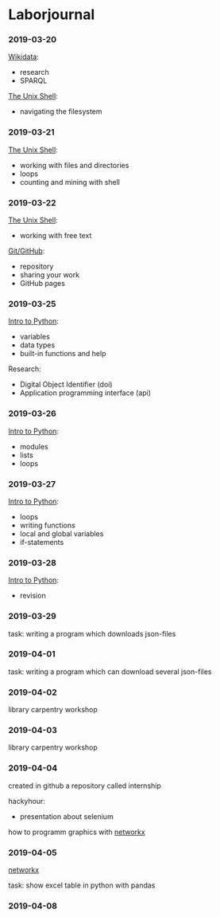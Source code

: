 # Laborjournal

### 2019-03-20
[Wikidata](https://www.wikidata.org/wiki/Wikidata:Main_Page):
- research
- SPARQL

[The Unix Shell](https://librarycarpentry.org/lc-shell/):
- navigating the filesystem

### 2019-03-21
[The Unix Shell](https://librarycarpentry.org/lc-shell/):
- working with files and directories
- loops
- counting and mining with shell

### 2019-03-22
[The Unix Shell](https://librarycarpentry.org/lc-shell/):
- working with free text

[Git/GitHub](https://librarycarpentry.org/lc-git/):
- repository
- sharing your work
- GitHub pages

### 2019-03-25
[Intro to Python](https://librarycarpentry.org/lc-python-intro/):
- variables
- data types
- built-in functions and help

Research:
- Digital Object Identifier (doi)
- Application programming interface (api)

### 2019-03-26
[Intro to Python](https://librarycarpentry.org/lc-python-intro/):
- modules
- lists
- loops

### 2019-03-27
[Intro to Python](https://librarycarpentry.org/lc-python-intro/):
- loops
- writing functions
- local and global variables
- if-statements

### 2019-03-28
[Intro to Python](https://librarycarpentry.org/lc-python-intro/):
- revision

### 2019-03-29
task: writing a program which downloads json-files

### 2019-04-01
task: writing a program which can download several json-files

### 2019-04-02
library carpentry workshop

### 2019-04-03
library carpentry workshop

### 2019-04-04
created in github a repository called internship

hackyhour:
- presentation about selenium

how to programm graphics with [networkx](https://networkx.github.io/)

### 2019-04-05
[networkx](https://networkx.github.io/)

task: show excel table in python with pandas 

### 2019-04-08




